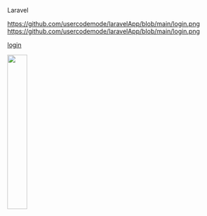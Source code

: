Laravel

https://github.com/usercodemode/laravelApp/blob/main/login.png
https://github.com/usercodemode/laravelApp/blob/main/login.png

[login](login.png)

<img src="https://github.com/usercodemode/laravelApp/blob/main/login.png
" width="30%"/>
